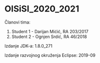 # OISiSI_2020_2021

Članovi tima:
1) Student 1 - Darijan Mićić, RA 203/2017
2) Student 2 - Ognjen Srdić, RA 46/2018

Izdanje JDK-a: 1.8.0_271

Izdanje razvojnog okruženja Eclipse: 2019-09